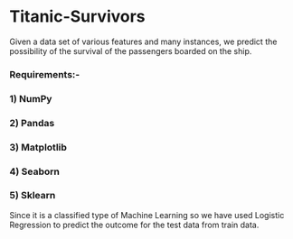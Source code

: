 # Titanic-Survivors
Given a data set of various features and many instances, we predict the possibility of the survival of the passengers boarded on the ship. 

### Requirements:-
### 1) NumPy
### 2) Pandas
### 3) Matplotlib
### 4) Seaborn
### 5) Sklearn

Since it is a classified type of Machine Learning so we have used Logistic Regression to predict the outcome for the test data from train data.
